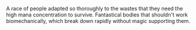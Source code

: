 A race of people adapted so thoroughly to the wastes that they need the high mana concentration to survive. Fantastical bodies that shouldn't work biomechanically, which break down rapidly without magic supporting them. 